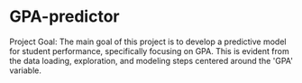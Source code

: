 # GPA-predictor
Project Goal:  The main goal of this project is to develop a predictive model for student performance, specifically focusing on GPA. This is evident from the data loading, exploration, and modeling steps centered around the 'GPA' variable.
